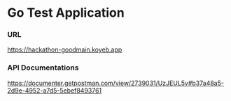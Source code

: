 # Go Test Application

### URL

https://hackathon-goodmain.koyeb.app

### API Documentations

https://documenter.getpostman.com/view/2739031/UzJEUL5v#b37a48a5-2d9e-4952-a7d5-5ebef8493761
